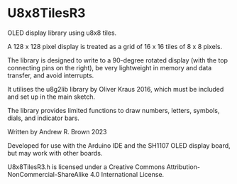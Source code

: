 # U8x8TilesR3
OLED display library using u8x8 tiles.

A 128 x 128 pixel display is treated as a grid of 16 x 16 tiles of 8 x 8 pixels.

The library is designed to write to a 90-degree rotated display (with the top connecting pins on the right), be very lightweight in memory and data transfer, and avoid interrupts.

It utilises the u8g2lib library by Oliver Kraus 2016, which must be included and set up in the main sketch.

The library provides limited functions to draw numbers, letters, symbols, dials, and indicator bars.

Written by Andrew R. Brown 2023

Developed for use with the Arduino IDE and the SH1107 OLED display board, but may work with other boards.

U8x8TilesR3.h is licensed under a Creative Commons Attribution-NonCommercial-ShareAlike 4.0 International License.
